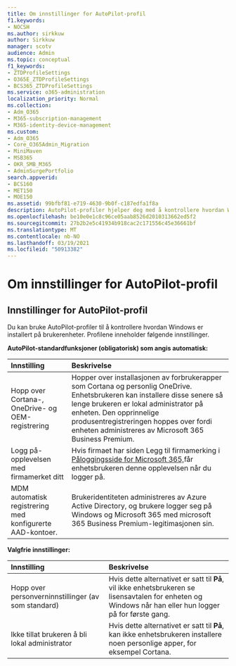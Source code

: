 ```yaml
---
title: Om innstillinger for AutoPilot-profil
f1.keywords:
- NOCSH
ms.author: sirkkuw
author: Sirkkuw
manager: scotv
audience: Admin
ms.topic: conceptual
f1_keywords:
- ZTDProfileSettings
- O365E_ZTDProfileSettings
- BCS365_ZTDProfileSettings
ms.service: o365-administration
localization_priority: Normal
ms.collection:
- Adm_O365
- M365-subscription-management
- M365-identity-device-management
ms.custom:
- Adm_O365
- Core_O365Admin_Migration
- MiniMaven
- MSB365
- OKR_SMB_M365
- AdminSurgePortfolio
search.appverid:
- BCS160
- MET150
- MOE150
ms.assetid: 99bfbf81-e719-4630-9b0f-c187edfa1f8a
description: AutoPilot-profiler hjelper deg med å kontrollere hvordan Windows blir installert på brukerenheter. Profilene inneholder standardinnstillinger og valgfrie innstillinger, for eksempel hopp over Cortana-installasjonen.
ms.openlocfilehash: be10e0e1c8c96ce05aab8526d2010313662ed5f2
ms.sourcegitcommit: 27b2b2e5c41934b918cac2c171556c45e36661bf
ms.translationtype: MT
ms.contentlocale: nb-NO
ms.lasthandoff: 03/19/2021
ms.locfileid: "50913382"
---
```

# <a name="about-autopilot-profile-settings"></a>Om innstillinger for AutoPilot-profil

## <a name="autopilot-profile-settings"></a>Innstillinger for AutoPilot-profil

Du kan bruke AutoPilot-profiler til å kontrollere hvordan Windows er installert på brukerenheter. Profilene inneholder følgende innstillinger.
  
 **AutoPilot-standardfunksjoner (obligatorisk) som angis automatisk:**
  
|**Innstilling**|**Beskrivelse**|
|:-----|:-----|
|Hopp over Cortana-, OneDrive- og OEM-registrering  <br/> |Hopper over installasjonen av forbrukerapper som Cortana og personlig OneDrive. Enhetsbrukeren kan installere disse senere så lenge brukeren er lokal administrator på enheten. Den opprinnelige produsentregistreringen hoppes over fordi enheten administreres av Microsoft 365 Business Premium.  <br/> |
|Logg på-opplevelsen med firmamerket ditt  <br/> |Hvis firmaet har siden Legg til firmamerking i [Påloggingsside for Microsoft 365,](../admin/setup/customize-sign-in-page.md)får enhetsbrukeren denne opplevelsen når du logger på.  <br/> |
|MDM automatisk registrering med konfigurerte AAD-kontoer.  <br/> |Brukeridentiteten administreres av Azure Active Directory, og brukere logger seg på Windows og Microsoft 365 med microsoft 365 Business Premium-legitimasjonen sin.  <br/> |
   
 **Valgfrie innstillinger:**
  
|**Innstilling**|**Beskrivelse**|
|:-----|:-----|
|Hopp over personverninnstillinger (av som standard)  <br/> |Hvis dette alternativet er satt til **På**, vil ikke enhetsbrukeren se lisensavtalen for enheten og Windows når han eller hun logger på for første gang.  <br/> |
|Ikke tillat brukeren å bli lokal administrator  <br/> |Hvis dette alternativet er satt til **På**, kan ikke enhetsbrukeren installere noen personlige apper, for eksempel Cortana.<br/> |
